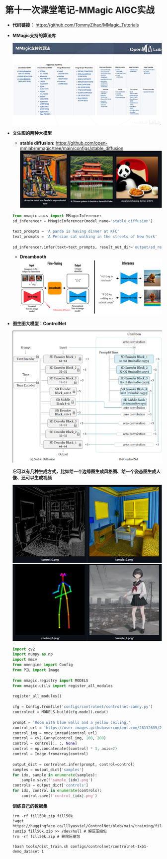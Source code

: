 # 第十一次课堂笔记-MMagic AIGC实战

- **代码链接：** https://github.com/TommyZihao/MMagic_Tutorials

- **MMagic支持的算法库**

    ![img](images/11-1.png)

- **文生图的两种大模型**

    - **stable diffusion:** https://github.com/open-mmlab/mmagic/tree/main/configs/stable_diffusion
    ![img](images/11-2.png)
    ```python
    from mmagic.apis import MMagicInferencer
    sd_inferencer = MMagicInferencer(model_name='stable_diffusion')

    text_prompts = 'A panda is having dinner at KFC'
    text_prompts = 'A Persian cat walking in the streets of New York'

    sd_inferencer.infer(text=text_prompts, result_out_dir='output/sd_res.png')
    ```

    - **Dreambooth**
    ![img](images/11-3.png)
    
- **图生图大模型：ControlNet**

    ![img](images/11-4.png)

    **它可以有几种生成方式，比如给一个边缘图生成风格图、给一个姿态图生成人像、还可以生成视频**

    ![img](images/11-5.png)
    ![img](images/11-6.png)

    ```python
    import cv2
    import numpy as np
    import mmcv
    from mmengine import Config
    from PIL import Image

    from mmagic.registry import MODELS
    from mmagic.utils import register_all_modules

    register_all_modules()

    cfg = Config.fromfile('configs/controlnet/controlnet-canny.py')
    controlnet = MODELS.build(cfg.model).cuda()

    prompt = 'Room with blue walls and a yellow ceiling.'
    control_url = 'https://user-images.githubusercontent.com/28132635/230288866-99603172-04cb-47b3-8adb-d1aa532d1d2c.jpg'
    control_img = mmcv.imread(control_url)
    control = cv2.Canny(control_img, 100, 200)
    control = control[:, :, None]
    control = np.concatenate([control] * 3, axis=2)
    control = Image.fromarray(control)

    output_dict = controlnet.infer(prompt, control=control)
    samples = output_dict['samples']
    for idx, sample in enumerate(samples):
        sample.save(f'sample_{idx}.png')
    controls = output_dict['controls']
    for idx, control in enumerate(controls):
        control.save(f'control_{idx}.png')
    ```

    **训练自己的数据集**
    ```shell
    !rm -rf fill50k.zip fill50k
    !wget https://huggingface.co/lllyasviel/ControlNet/blob/main/training/fill50k.zip
    !unzip fill50k.zip >> /dev/null # 解压压缩包
    !rm -rf fill50k.zip # 删除压缩包

    !bash tools/dist_train.sh configs/controlnet/controlnet-1xb1-demo_dataset 1
    ```